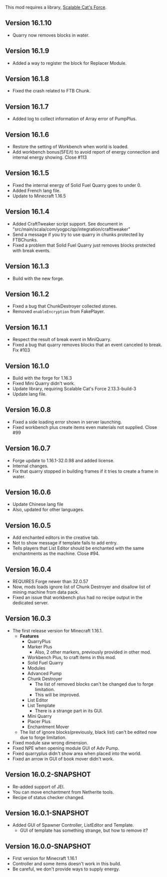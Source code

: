 This mod requires a library, [Scalable Cat's Force](https://www.curseforge.com/minecraft/mc-mods/scalable-cats-force).

## Version 16.1.10

* Quarry now removes blocks in water.

## Version 16.1.9

* Added a way to register the block for Replacer Module.

## Version 16.1.8

* Fixed the crash related to FTB Chunk.

## Version 16.1.7

* Added log to collect information of Array error of PumpPlus.

## Version 16.1.6

* Restore the setting of Workbench when world is loaded.
* Add workbench bonus(5FE/t) to avoid report of energy connection and internal energy showing. Close #113

## Version 16.1.5

* Fixed the internal energy of Solid Fuel Quarry goes to under 0.
* Added French lang file.
* Update to Minecraft 1.16.5

## Version 16.1.4

* Added CraftTweaker script support. See document in "src/main/scala/com/yogpc/qp/integration/crafttweaker"
* Send a message if you try to use quarry in chunks protected by FTBChunks.
* Fixed a problem that Solid Fuel Quarry just removes blocks protected with break events.

## Version 16.1.3

* Build with the new forge.

## Version 16.1.2

* Fixed a bug that ChunkDestroyer collected stones.
* Removed `enableEncryption` from FakePlayer.

## Version 16.1.1

* Respect the result of break event in MiniQuarry.
* Fixed a bug that quarry removes blocks that an event canceled to break. Fix #103

## Version 16.1.0

* Build with the forge for 1.16.3
* Fixed Mini Quarry didn't work.
* Update library, requiring Scalable Cat's Force 2.13.3-build-3
* Update lang file.

## Version 16.0.8

* Fixed a side loading error shown in server launching.
* Fixed workbench plus create items even materials not supplied. Close #99

## Version 16.0.7

* Forge update to 1.16.1-32.0.98 and added license.
* Internal changes.
* Fix that quarry stopped in building frames if it tries to create a frame in water.

## Version 16.0.6

* Update Chinese lang file
* Also, updated for other languages.

## Version 16.0.5

* Add enchanted editors in the creative tab.
* Not to show message if template fails to add entry.
* Tells players that List Editor should be enchanted with the same enchantments as the machine. Close #94.

## Version 16.0.4

* REQUIRES Forge newer than 32.0.57
* Now, mods loads ignore list of Chunk Destroyer and disallow list of mining machine from data pack.
* Fixed an issue that workbench plus had no recipe output in the dedicated server.

## Version 16.0.3

* The first release version for Minecraft 1.16.1.
  * **Features**
    * QuarryPlus
    * Marker Plus
      * Also, 2 other markers, previously provided in other mod.
    * Workbench Plus, to craft items in this mod.
    * Solid Fuel Quarry
    * Modules
    * Advanced Pump
    * Chunk Destroyer
      * The list of removed blocks can't be changed due to forge limitation.
      * This will be improved.
    * List Editor
    * List Template
      * There is a strange part in its GUI.
    * Mini Quarry
    * Placer Plus
    * Enchantment Mover
  * The list of ignore blocks(previously, black list) can't be edited now due to forge limitation.
* Fixed module saw wrong dimension.
* Fixed NPE when opening module GUI of Adv Pump.
* Fixed quarryplus didn't show area when placed into the world.
* Fixed an arrow in GUI of book mover didn't work.

## Version 16.0.2-SNAPSHOT

* Re-added support of JEI.
* You can move enchantment from Netherite tools.
* Recipe of status checker changed.

## Version 16.0.1-SNAPSHOT

* Added GUI of Spawner Controller, ListEditor and Template.
  * GUI of template has something strange, but how to remove it?

## Version 16.0.0-SNAPSHOT

* First version for Minecraft 1.16.1
* Controller and some items doesn't work in this build.
* Be careful, we don't provide ways to supply energy.
